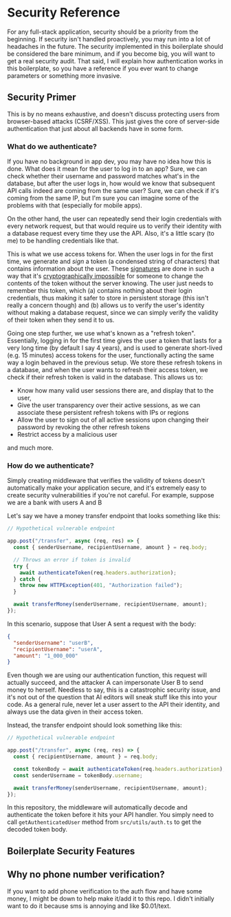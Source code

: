 # Security Reference

For any full-stack application, security should be a priority from the beginning. If security isn't handled proactively, you may run into a lot of headaches in the future. The security implemented in this boilerplate should be considered the bare minimum, and if you become big, you will want to get a real security audit. That said, I will explain how authentication works in this boilerplate, so you have a reference if you ever want to change parameters or something more invasive.

## Security Primer

This is by no means exhaustive, and doesn't discuss protecting users from browser-based attacks (CSRF/XSS). This just gives the core of server-side authentication that just about all backends have in some form.

### What do we authenticate?

If you have no background in app dev, you may have no idea how this is done. What does it mean for the user to log in to an app? Sure, we can check whether their username and password matches what's in the database, but after the user logs in, how would we know that subsequent API calls indeed are coming from the same user? Sure, we can check if it's coming from the same IP, but I'm sure you can imagine some of the problems with that (especially for mobile apps).

On the other hand, the user can repeatedly send their login credentials with every network request, but that would require us to verify their identity with a database request every time they use the API. Also, it's a little scary (to me) to be handling credentials like that.

This is what we use access tokens for. When the user logs in for the first time, we generate and _sign_ a token (a condensed string of characters) that contains information about the user. These [signatures](https://en.wikipedia.org/wiki/Digital_signature) are done in such a way that it's [cryptographically impossible](https://en.wikipedia.org/wiki/Computational_hardness_assumption) for someone to change the contents of the token without the server knowing. The user just needs to remember this token, which (a) contains nothing about their login credentials, thus making it safer to store in persistent storage (this isn't really a concern though) and (b) allows us to verify the user's identity without making a database request, since we can simply verify the validity of their token when they send it to us.

Going one step further, we use what's known as a "refresh token". Essentially, logging in for the first time gives the user a token that lasts for a very long time (by default I say 4 years), and is used to generate short-lived (e.g. 15 minutes) access tokens for the user, functionally acting the same way a login behaved in the previous setup. We store these refresh tokens in a database, and when the user wants to refresh their access token, we check if their refresh token is valid in the database. This allows us to:

- Know how many valid user sessions there are, and display that to the user,
- Give the user transparency over their active sessions, as we can associate these persistent refresh tokens with IPs or regions
- Allow the user to sign out of all active sessions upon changing their password by revoking the other refresh tokens
- Restrict access by a malicious user

and much more.

### How do we authenticate?

Simply creating middleware that verifies the validity of tokens doesn't automatically make your application secure, and it's extremely easy to create security vulnerabilities if you're not careful. For example, suppose we are a bank with users A and B

Let's say we have a money transfer endpoint that looks something like this:

```typescript
// Hypothetical vulnerable endpoint

app.post("/transfer", async (req, res) => {
  const { senderUsername, recipientUsername, amount } = req.body;

  // Throws an error if token is invalid
  try {
    await authenticateToken(req.headers.authorization);
  } catch {
    throw new HTTPException(401, "Authorization failed");
  }

  await transferMoney(senderUsername, recipientUsername, amount);
});
```

In this scenario, suppose that User A sent a request with the body:

```json
{
  "senderUsername": "userB",
  "recipientUsername": "userA",
  "amount": "1_000_000"
}
```

Even though we are using our authentication function, this request will actually succeed, and the attacker A can impersonate User B to send money to herself. Needless to say, this is a catastrophic security issue, and it's not out of the question that AI editors will sneak stuff like this into your code. As a general rule, never let a user assert to the API their identity, and always use the data given in their access token.

Instead, the transfer endpoint should look something like this:

```typescript
// Hypothetical vulnerable endpoint

app.post("/transfer", async (req, res) => {
  const { recipientUsername, amount } = req.body;

  const tokenBody = await authenticateToken(req.headers.authorization);
  const senderUsername = tokenBody.username;

  await transferMoney(senderUsername, recipientUsername, amount);
});
```

In this repository, the middleware will automatically decode and authenticate the token before it hits your API handler. You simply need to call `getAuthenticatedUser` method from `src/utils/auth.ts` to get the decoded token body.

## Boilerplate Security Features

## Why no phone number verification?

If you want to add phone verification to the auth flow and have some money, I might be down to help make it/add it to this repo. I didn't initially want to do it because sms is annoying and like $0.01/text.
